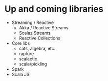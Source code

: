 # Up and coming libraries

* Streaming / Reactive
    * Akka / Reactive Streams
    * Scalaz Streams
    * Reactive Collections
* Core libs
    * cats, algebra, etc.
    * rapture
    * scalactic
    * scala/pickling
* Spark
* Scala JS

